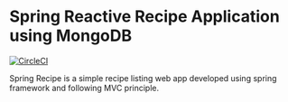 # Spring Reactive Recipe Application using MongoDB

[![CircleCI](https://circleci.com/gh/Atul-2001/spring-reactive-mongo-recipe-app/tree/master.svg?style=svg)](https://circleci.com/gh/Atul-2001/spring-reactive-mongo-recipe-app/tree/master)

Spring Recipe is a simple recipe listing web app developed using spring framework and following MVC principle.